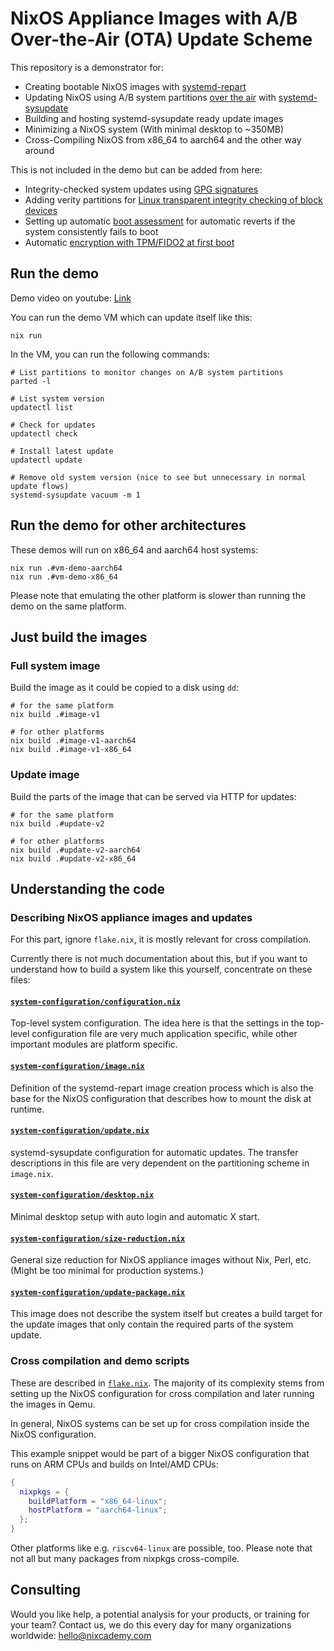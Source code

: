 # NixOS Appliance Images with A/B Over-the-Air (OTA) Update Scheme

This repository is a demonstrator for:

- Creating bootable NixOS images with [systemd-repart](https://www.freedesktop.org/software/systemd/man/systemd-repart.html)
- Updating NixOS using A/B system partitions [over the air](https://en.wikipedia.org/wiki/Over-the-air_update) with [systemd-sysupdate](https://www.freedesktop.org/software/systemd/man/systemd-sysupdate.html)
- Building and hosting systemd-sysupdate ready update images
- Minimizing a NixOS system (With minimal desktop to ~350MB)
- Cross-Compiling NixOS from x86_64 to aarch64 and the other way around

This is not included in the demo but can be added from here:

- Integrity-checked system updates using [GPG signatures](https://www.freedesktop.org/software/systemd/man/latest/sysupdate.d.html#Verify=)
- Adding verity partitions for [Linux transparent integrity checking of block devices](https://www.kernel.org/doc/html/next/admin-guide/device-mapper/verity.html)
- Setting up automatic [boot assessment](https://systemd.io/AUTOMATIC_BOOT_ASSESSMENT/) for automatic reverts if the system consistently fails to boot
- Automatic [encryption with TPM/FIDO2 at first boot](https://www.freedesktop.org/software/systemd/man/latest/repart.d.html#Encrypt=)

## Run the demo

Demo video on youtube: [Link](https://www.youtube.com/watch?v=vH_hBej5-m4)

You can run the demo VM which can update itself like this:

```console
nix run
```

In the VM, you can run the following commands:

```console
# List partitions to monitor changes on A/B system partitions
parted -l

# List system version
updatectl list

# Check for updates
updatectl check

# Install latest update
updatectl update

# Remove old system version (nice to see but unnecessary in normal update flows)
systemd-sysupdate vacuum -m 1
```

## Run the demo for other architectures

These demos will run on x86_64 and aarch64 host systems:

```console
nix run .#vm-demo-aarch64
nix run .#vm-demo-x86_64
```

Please note that emulating the other platform is slower than running the demo on the same platform.

## Just build the images

### Full system image

Build the image as it could be copied to a disk using `dd`:

```console
# for the same platform
nix build .#image-v1

# for other platforms
nix build .#image-v1-aarch64
nix build .#image-v1-x86_64
```

### Update image

Build the parts of the image that can be served via HTTP for updates:

```console
# for the same platform
nix build .#update-v2

# for other platforms
nix build .#update-v2-aarch64
nix build .#update-v2-x86_64
```

## Understanding the code

### Describing NixOS appliance images and updates

For this part, ignore `flake.nix`, it is mostly relevant for cross compilation.

Currently there is not much documentation about this, but if you want to understand how to build a system like this yourself, concentrate on these files:

#### [`system-configuration/configuration.nix`](./system-configuration/configuration.nix)

Top-level system configuration.
The idea here is that the settings in the top-level configuration file are very much
application specific, while other important modules are platform specific.

#### [`system-configuration/image.nix`](./system-configuration/image.nix)

Definition of the systemd-repart image creation process which is also the base for the NixOS configuration that describes how to mount the disk at runtime.

#### [`system-configuration/update.nix`](./system-configuration/update.nix)

systemd-sysupdate configuration for automatic updates.
The transfer descriptions in this file are very dependent on the partitioning scheme in `image.nix`.

#### [`system-configuration/desktop.nix`](./system-configuration/desktop.nix)

Minimal desktop setup with auto login and automatic X start.

#### [`system-configuration/size-reduction.nix`](./system-configuration/size-reduction.nix)

General size reduction for NixOS appliance images without Nix, Perl, etc.
(Might be too minimal for production systems.)

#### [`system-configuration/update-package.nix`](./system-configuration/update-package.nix)

This image does not describe the system itself but creates a build target for the update images that only contain the required parts of the system update.

### Cross compilation and demo scripts

These are described in [`flake.nix`](./flake.nix).
The majority of its complexity stems from setting up the NixOS configuration for cross compilation and later running the images in Qemu.

In general, NixOS systems can be set up for cross compilation inside the NixOS configuration.

This example snippet would be part of a bigger NixOS configuration that runs on ARM CPUs and builds on Intel/AMD CPUs:

```nix
{
  nixpkgs = {
    buildPlatform = "x86_64-linux";
    hostPlatform = "aarch64-linux";
  };
}
```

Other platforms like e.g. `riscv64-linux` are possible, too.
Please note that not all but many packages from nixpkgs cross-compile.

## Consulting

Would you like help, a potential analysis for your products, or training for your team?
Contact us, we do this every day for many organizations worldwide: hello@nixcademy.com
